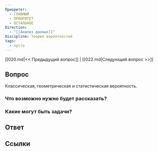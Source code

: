 ```yaml
---
Приоритет:
  - ГЛАВНЫЙ
  - ПРИОРИТЕТ
  - ОСТАЛЬНОЕ
Direction:
  - "[[Анализ данных]]" 
Discipline: Теория вероятностей 
tags:
  - пусто
---
```

[[020.md|<< Предыдущий вопрос]] | [[022.md|Следующий вопрос >>]]
## Вопрос

Классическая, геометрическая и статистическая вероятность.

### Что возможно нужно будет рассказать?

### Какие могут быть задачи?

## Ответ

## Ссылки
